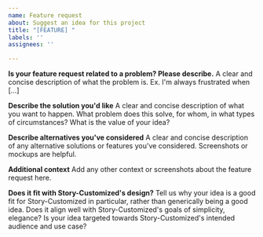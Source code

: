 ```yaml
---
name: Feature request
about: Suggest an idea for this project
title: "[FEATURE] "
labels: ''
assignees: ''

---
```


**Is your feature request related to a problem? Please describe.**
A clear and concise description of what the problem is. Ex. I'm always frustrated when [...]

**Describe the solution you'd like**
A clear and concise description of what you want to happen. What problem does this solve, for whom, in what types of circumstances? What is the value of your idea?

**Describe alternatives you've considered**
A clear and concise description of any alternative solutions or features you've considered. Screenshots or mockups are helpful.

**Additional context**
Add any other context or screenshots about the feature request here.

**Does it fit with Story-Customized's design?**
Tell us why your idea is a good fit for Story-Customized in particular, rather than generically being a good idea. Does it align well with Story-Customized's goals of simplicity, elegance? Is your idea targeted towards Story-Customized's intended audience and use case?

